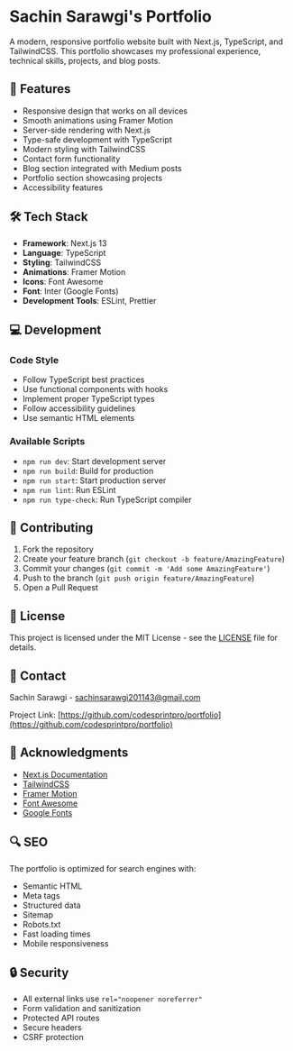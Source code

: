 # Sachin Sarawgi's Portfolio

A modern, responsive portfolio website built with Next.js, TypeScript, and TailwindCSS. This portfolio showcases my professional experience, technical skills, projects, and blog posts.

## 🚀 Features

- Responsive design that works on all devices
- Smooth animations using Framer Motion
- Server-side rendering with Next.js
- Type-safe development with TypeScript
- Modern styling with TailwindCSS
- Contact form functionality
- Blog section integrated with Medium posts
- Portfolio section showcasing projects
- Accessibility features

## 🛠️ Tech Stack

- **Framework**: Next.js 13
- **Language**: TypeScript
- **Styling**: TailwindCSS
- **Animations**: Framer Motion
- **Icons**: Font Awesome
- **Font**: Inter (Google Fonts)
- **Development Tools**: ESLint, Prettier


## 💻 Development

### Code Style

- Follow TypeScript best practices
- Use functional components with hooks
- Implement proper TypeScript types
- Follow accessibility guidelines
- Use semantic HTML elements

### Available Scripts

- `npm run dev`: Start development server
- `npm run build`: Build for production
- `npm run start`: Start production server
- `npm run lint`: Run ESLint
- `npm run type-check`: Run TypeScript compiler

## 🤝 Contributing

1. Fork the repository
2. Create your feature branch (`git checkout -b feature/AmazingFeature`)
3. Commit your changes (`git commit -m 'Add some AmazingFeature'`)
4. Push to the branch (`git push origin feature/AmazingFeature`)
5. Open a Pull Request

## 📄 License

This project is licensed under the MIT License - see the [LICENSE](LICENSE) file for details.

## 📧 Contact

Sachin Sarawgi - sachinsarawgi201143@gmail.com

Project Link: [https://github.com/codesprintpro/portfolio](https://github.com/codesprintpro/portfolio)

## 🙏 Acknowledgments

- [Next.js Documentation](https://nextjs.org/docs)
- [TailwindCSS](https://tailwindcss.com)
- [Framer Motion](https://www.framer.com/motion)
- [Font Awesome](https://fontawesome.com)
- [Google Fonts](https://fonts.google.com)

## 🔍 SEO

The portfolio is optimized for search engines with:
- Semantic HTML
- Meta tags
- Structured data
- Sitemap
- Robots.txt
- Fast loading times
- Mobile responsiveness

## 🔒 Security

- All external links use `rel="noopener noreferrer"`
- Form validation and sanitization
- Protected API routes
- Secure headers
- CSRF protection